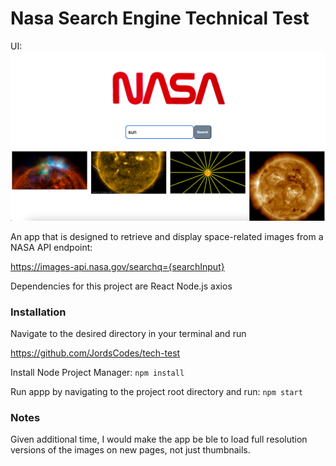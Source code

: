 # Nasa Search Engine Technical Test

UI:
![Alt text](image.png)

An app that is designed to retrieve and display space-related images from a NASA API endpoint:

https://images-api.nasa.gov/searchq={searchInput}

Dependencies for this project are
React
Node.js
axios

### Installation

Navigate to the desired directory in your terminal and run

https://github.com/JordsCodes/tech-test

Install Node Project Manager: `npm install`

Run appp by navigating to the project root directory and run: `npm start`

### Notes

Given additional time, I would make the app be ble to load full resolution versions of the images on new pages, not just thumbnails.
